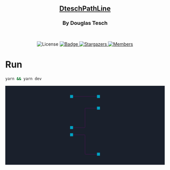 <br />

<div align="center">
  <a href="https://github.com/Dtesch9/dtesch-path-line">
    <h2>DteschPathLine</h2>
  </a>

  <h3>By Douglas Tesch</h3>
</div>

<br />

<p align="center">
  <img alt="License" src="https://img.shields.io/badge/license-MIT-%2304D361">

  <a href="https://www.linkedin.com/in/douglas-tesch-00b7a518b/">
    <img alt="Badge" src="https://img.shields.io/badge/Developer-Douglas%20Tesch-orange">
  </a>

  <a href="https://github.com/Dtesch9/dtesch-path-line/stargazers">
    <img alt="Stargazers" src="https://img.shields.io/github/stars/Dtesch9/dtesch-path-line?style=social">
  </a>

   <a href="https://github.com/Dtesch9/dtesch-path-line/network/members">
    <img alt="Members" src="https://img.shields.io/github/forks/Dtesch9/dtesch-path-line?style=social">
  </a>
</span>

# Run

```sh
yarn && yarn dev
```

![Preview](https://github.com/Dtesch9/dtesch-path-line/blob/main/preview-dtesch-path-line.png)
